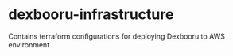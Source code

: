 # dexbooru-infrastructure
Contains terraform configurations for deploying Dexbooru to AWS environment
